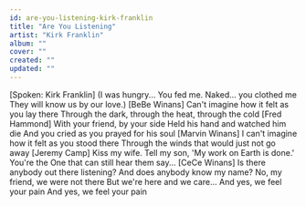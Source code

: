 ```yaml
---
id: are-you-listening-kirk-franklin
title: "Are You Listening"
artist: "Kirk Franklin"
album: ""
cover: ""
created: ""
updated: ""
---
```


[Spoken: Kirk Franklin]
(I was hungry... You fed me. Naked... you clothed me
They will know us by our love.)
[BeBe Winans]
Can't imagine how it felt as you lay there
Through the dark, through the heat, through the cold
[Fred Hammond]
With your friend, by your side
Held his hand and watched him die
And you cried as you prayed for his soul
[Marvin Winans]
I can't imagine how it felt as you stood there
Through the winds that would just not go away
[Jeremy Camp]
Kiss my wife. Tell my son, 'My work on Earth is done.'
You're the One that can still hear them say...
[CeCe Winans]
Is there anybody out there listening?
And does anybody know my name?
No, my friend, we were not there
But we're here and we care...
And yes, we feel your pain
And yes, we feel your pain